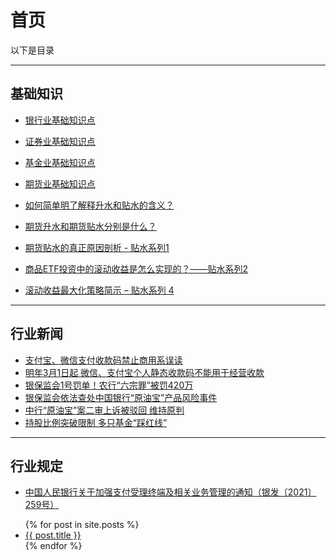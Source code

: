 # 首页

以下是目录

---

## 基础知识

* [银行业基础知识点](./post/basic_sense/bank_common_sense.html)
* [证券业基础知识点](./post/basic_sense/security_common_sense.html)
* [基金业基础知识点](./post/basic_sense/fund_common_sense.html)
* [期货业基础知识点](./post/basic_sense/future_common_sense.html)


* [如何简单明了解释升水和贴水的含义？](./post/basic_sense/35163415.html)
* [期货升水和期货贴水分别是什么？](./post/basic_sense/77147031.html)
* [期货贴水的真正原因剖析 - 贴水系列1](./post/basic_sense/164707033.html)
* [商品ETF投资中的滚动收益是怎么实现的？——贴水系列2](./post/basic_sense/164808202.html)
* [滚动收益最大化策略简示 – 贴水系列 4](./post/basic_sense/166112158.html)

---

## 行业新闻

* [支付宝、微信支付收款码禁止商用系误读](./post/news/202111262194624470.html)
* [明年3月1日起 微信、支付宝个人静态收款码不能用于经营收款](./post/news/5697572.html)
* [银保监会1号罚单！农行“六宗罪”被罚420万](./post/news/doc-ikftssap2262605.html)
* [银保监会依法查处中国银行“原油宝”产品风险事件](./post/news/c_1126826000.html)
* [中行“原油宝”案二审上诉被驳回 维持原判](./post/news/c_1127092394.html)
* [持股比例突破限制 多只基金“踩红线”](./post/news/202108242060204595.html)

---

## 行业规定

* [中国人民银行关于加强支付受理终端及相关业务管理的通知（银发〔2021〕259号）](./post/rules/4359567.html)

<ul>
  {% for post in site.posts %}
    <li>
      <a href="{{ post.url }}">{{ post.title }}</a>
    </li>
  {% endfor %}
</ul>
